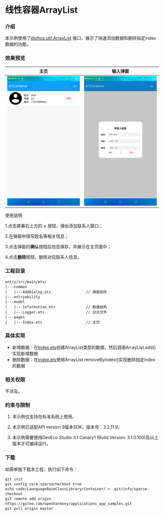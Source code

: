 # 线性容器ArrayList

### 介绍

本示例使用了[@ohos.util.ArrayList]() 接口，展示了快速添加数据和删除指定index数据的功能。

### 效果预览

|主页|输入弹窗|
|---------|-------------|
|![](screenshots/device/main.png)|![](screenshots/device/popup_window.png)|

使用说明

1.点击屏幕右上方的 **+** 按钮，弹出添加联系人窗口；

2.在弹窗中填写姓名等相关信息；

3.点击弹窗的**确认**按钮后信息保存，并展示在主页面中；

4.点击**删除**按钮，删除对应联系人信息。

### 工程目录

```
entry/src/main/ets/
|---common
|   |---AddDialog.ets                // 弹窗组件
|---entryability
|---model
|   |---Information.ets              // 数据结构
|   |---Logger.ets                   // 日志文件
|---pages
|   |---Index.ets                    // 主页
```

### 具体实现

* 新增数据：在[Index.ets]()创建ArrayList类型的数据，然后调用ArrayList.add()实现新增数据
* 删除数据：在[Index.ets]()使用ArrayList.removeByIndex()实现删除指定index的数据

### 相关权限

不涉及。

### 约束与限制

1. 本示例仅支持在标准系统上使用。

2. 本示例已适配API version 9版本SDK，版本号：3.2.11.9。

3. 本示例需要使用DevEco Studio 3.1 Canary1 (Build Version: 3.1.0.100)及以上版本才可编译运行。

### 下载

如需单独下载本工程，执行如下命令：

````
git init
git config core.sparsecheckout true
echo code/LaunguageBaseClassLibrary/Container/ > .git/info/sparse-checkout
git remote add origin https://gitee.com/openharmony/applications_app_samples.git
git pull origin master
````